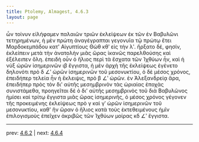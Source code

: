 ```yaml
---
title: Ptolemy, Almagest, 4.6.3
layout: page
---
```


ὧν τοίνυν εἰλήφαμεν παλαιῶν τριῶν ἐκλείψεων ἐκ τῶν ἐν Βαβυλῶνι τετηρημένων, ἡ μὲν πρώτη ἀναγέγραπται γεγονυῖα τῷ πρώτῳ ἔτει Μαρδοκεμπάδου κατ' Αἰγυπτίους Θὼθ κθʹ εἰς τὴν λʹ. ἤρξατο δέ, φησίν, ἐκλείπειν μετὰ τὴν ἀνατολὴν μιᾶς ὥρας ἱκανῶς παρελθούσης καὶ ἐξέλειπεν ὅλη. ἐπειδὴ οὖν ὁ ἥλιος περὶ τὰ ἔσχατα τῶν Ἰχθύων ἦν, καὶ ἡ νὺξ ὡρῶν ἰσημερινῶν ιβ ἔγγιστα, ἡ μὲν ἀρχὴ τῆς ἐκλείψεως ἐγένετο δηλονότι πρὸ δ ∠ʹ ὡρῶν ἰσημερινῶν τοῦ μεσονυκτίου, ὁ δὲ μέσος χρόνος, ἐπειδήπερ τελεία ἦν ἡ ἔκλειψις, πρὸ β ∠ʹ ὡρῶν. ἐν Ἀλεξανδρείᾳ ἄρα, ἐπειδήπερ πρὸς τὸν δι' αὐτῆς μεσημβρινὸν τὰς ὡριαίας ἐποχὰς συνιστάμεθα, προηγεῖται δὲ ὁ δι' αὐτῆς μεσημβρινὸς τοῦ διὰ Βαβυλῶνος ἡμίσει καὶ τρίτῳ ἔγγιστα μιᾶς ὥρας ἰσημερινῆς, ὁ μέσος χρόνος γέγονεν τῆς προκειμένης ἐκλείψεως πρὸ γ καὶ γʹ ὡρῶν ἰσημερινῶν τοῦ μεσονυκτίου, καθ' ἣν ὥραν ὁ ἥλιος κατὰ τοὺς ἐκτεθειμένους ἡμῖν ἐπιλογισμοὺς ἐπεῖχεν ἀκριβῶς τῶν Ἰχθύων μοίρας κδ ∠ʹ ἔγγιστα. 

---

prev: [4.6.2](../4.6.2/) | next: [4.6.4](../4.6.4/)

